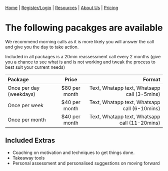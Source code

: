 
[Home](index.md) | [Register/Login](login.md) | [Resources](resources.md) | [About Us](about.md) | [Pricing](price.md)

# The following pacakges are available

We recommend morning calls as it is more likely you will answer the call and give you the day to take action.
<p>

Included in all packages is a 20min reassessment call every 2 months (give you a chance to see what is and is not working and tweak the process to best suit your current needs)
<p>
<p>


| Package      | Price | Format     |
| :---        |    :----:   |          ---: |
| Once per day (weekdays)      | $80 per month       | Text, Whatapp text, Whatsapp call (3-5mins)   |
| Once per week   | $40 per month        | Text, Whatapp text, Whatsapp call (6-10mins)      |
| Once per month   | $40 per month        | Text, Whatapp text, Whatsapp call (11-20mins)      |
<p>
<p>

## Included Extras

- Coaching on motivation and techniques to get things done.
- Takeaway tools
- Personal assessment and personalised suggestions on moving forward
